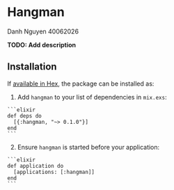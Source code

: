# Hangman

Danh Nguyen 
40062026

**TODO: Add description**

## Installation

If [available in Hex](https://hex.pm/docs/publish), the package can be installed as:

  1. Add `hangman` to your list of dependencies in `mix.exs`:

    ```elixir
    def deps do
      [{:hangman, "~> 0.1.0"}]
    end
    ```

  2. Ensure `hangman` is started before your application:

    ```elixir
    def application do
      [applications: [:hangman]]
    end
    ```

